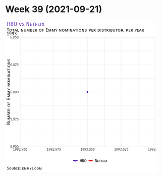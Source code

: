 # Week 39 (2021-09-21)

![An animated plot showing the total number of Emmy nominations per year for HBO and Netflix](https://github.com/santiagovalenzuela/tidytuesday/blob/main/2021/week_39/NetflixHBO.gif)